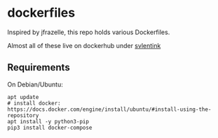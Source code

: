 # dockerfiles

Inspired by jfrazelle,
this repo holds various Dockerfiles.

Almost all of these live on dockerhub under [svlentink](http://hub.docker.com/r/svlentink)

## Requirements

On Debian/Ubuntu:
```shell
apt update
# install docker: https://docs.docker.com/engine/install/ubuntu/#install-using-the-repository
apt install -y python3-pip
pip3 install docker-compose

```

